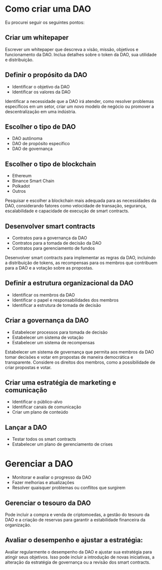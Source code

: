 # Como criar uma DAO

Eu procurei seguir os seguintes pontos:

## Criar um whitepaper

Escrever um whitepaper que descreva a visão, missão, objetivos e funcionamento da DAO. Inclua detalhes sobre o token da DAO, sua utilidade e distribuição.

## Definir o propósito da DAO
 
* Identificar o objetivo da DAO
* Identificar os valores da DAO

Identificar a necessidade que a DAO irá atender, como resolver problemas específicos em um setor, criar um novo modelo de negócio ou promover a descentralização em uma indústria.

## Escolher o tipo de DAO

* DAO autônoma
* DAO de propósito específico
* DAO de governança

## Escolher o tipo de blockchain

* Ethereum
* Binance Smart Chain
* Polkadot
* Outros

Pesquisar e escolher a blockchain mais adequada para as necessidades da DAO, considerando fatores como velocidade de transação, segurança, escalabilidade e capacidade de execução de smart contracts.

## Desenvolver smart contracts

* Contratos para a governança da DAO
* Contratos para a tomada de decisão da DAO
* Contratos para gerenciamento de fundos

Desenvolver smart contracts para implementar as regras da DAO, incluindo a distribuição de tokens, as recompensas para os membros que contribuem para a DAO e a votação sobre as propostas.

## Definir a estrutura organizacional da DAO

* Identificar os membros da DAO
* Identificar o papel e responsabilidades dos membros
* Identificar a estrutura de tomada de decisão

## Criar a governança da DAO

* Estabelecer processos para tomada de decisão
* Estabelecer um sistema de votação
* Estabelecer um sistema de recompensas

Estabelecer um sistema de governança que permita aos membros da DAO tomar decisões e votar em propostas de maneira democrática e transparente. Considere os direitos dos membros, como a possibilidade de criar propostas e votar.

## Criar uma estratégia de marketing e comunicação

* Identificar o público-alvo
* Identificar canais de comunicação
* Criar um plano de conteúdo

## Lançar a DAO

* Testar todos os smart contracts
* Estabelecer um plano de gerenciamento de crises

# Gerenciar a DAO

* Monitorar e avaliar o progresso da DAO
* Fazer melhorias e atualizações
* Resolver quaisquer problemas ou conflitos que surgirem

## Gerenciar o tesouro da DAO

Pode incluir a compra e venda de criptomoedas, a gestão do tesouro da DAO e a criação de reservas para garantir a estabilidade financeira da organização.

## Avaliar o desempenho e ajustar a estratégia:

Avaliar regularmente o desempenho da DAO e ajustar sua estratégia para atingir seus objetivos. Isso pode incluir a introdução de novas iniciativas, a alteração da estratégia de governança ou a revisão dos smart contracts.